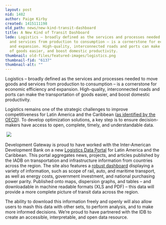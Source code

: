 ```yaml
---
layout: post
nid: 1482
author: Paige Kirby
created: 1415111198
old_path: news/new-kind-transit-dashboard
title: A New Kind of Transit Dashboard
lede: Logistics – broadly defined as the services and processes needed to move goods
  and services from production to consumption – is a cornerstone for economic efficiency
  and expansion. High-quality, interconnected roads and ports can make the transportation
  of goods easier, and boost domestic productivity.
thumbnail: old-files/featured-images/logistics.png
thumbnail-fid: "6137"
thumbnail-alt: ""
---
```


Logistics – broadly defined as the services and processes needed to move goods and services from production to consumption – is a cornerstone for economic efficiency and expansion. High-quality, interconnected roads and ports can make the transportation of goods easier, and boost domestic productivity.

Logistics remains one of the strategic challenges to improve competitiveness for Latin America and the Caribbean ([as identified by the OECD](http://www.latameconomy.org/fileadmin/uploads/laeo/PDF/EN%20Pocket%20Edition%20LEO2014.pdf)). To develop optimization solutions, a key step is to ensure decision-makers have access to open, complete, timely, and understandable data.

 ![](/assets/inline-images/logistics2.jpg)

Development Gateway is proud to have worked with the Inter-American Development Bank on a new [Logistics Data Portal](http://logisticsportal.iadb.org/) for Latin America and the Caribbean. This portal aggregates news, projects, and articles published by the IADB on transportation and infrastructure information from countries across the region. The site also features a [robust dashboard](http://logisticsportal.iadb.org/data/) displaying a variety of information, such as scope of rail, auto, and maritime transport, as well as energy costs, government investment, and national purchasing power parity. Published onto maps, dispersion graphs, and tables – and downloadable in machine readable formats (XLS and PDF) – this data will provide a more complete picture of transit data across the region.

The ability to download this information freely and openly will also allow users to mash this data with other sets, to perform analysis, and to make more informed decisions. We’re proud to have partnered with the IDB to create an accessible, interpretable, and open data resource.
